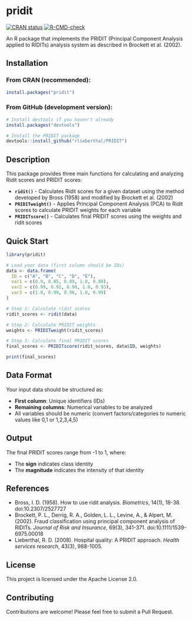# pridit

[![CRAN status](https://www.r-pkg.org/badges/version/pridit)](https://CRAN.R-project.org/package=pridit)
[![R-CMD-check](https://github.com/rlieberthal/PRIDIT/workflows/R-CMD-check/badge.svg)](https://github.com/rlieberthal/PRIDIT/actions)

An R package that implements the PRIDIT (Principal Component Analysis applied to RIDITs) analysis system as described in Brockett et al. (2002).

## Installation

### From CRAN (recommended):
```r
install.packages("pridit")
```

### From GitHub (development version):
```r
# Install devtools if you haven't already
install.packages("devtools")

# Install the PRIDIT package
devtools::install_github("rlieberthal/PRIDIT")
```

## Description

This package provides three main functions for calculating and analyzing Ridit scores and PRIDIT scores:

- **`ridit()`** - Calculates Ridit scores for a given dataset using the method developed by Bross (1958) and modified by Brockett et al. (2002)
- **`PRIDITweight()`** - Applies Principal Component Analysis (PCA) to Ridit scores to calculate PRIDIT weights for each variable
- **`PRIDITscore()`** - Calculates final PRIDIT scores using the weights and ridit scores

## Quick Start

```r
library(pridit)

# Load your data (first column should be IDs)
data <- data.frame(
  ID = c("A", "B", "C", "D", "E"),
  var1 = c(0.9, 0.85, 0.89, 1.0, 0.89),
  var2 = c(0.99, 0.92, 0.90, 1.0, 0.93),
  var3 = c(1.0, 0.99, 0.98, 1.0, 0.99)
)

# Step 1: Calculate ridit scores
ridit_scores <- ridit(data)

# Step 2: Calculate PRIDIT weights
weights <- PRIDITweight(ridit_scores)

# Step 3: Calculate final PRIDIT scores
final_scores <- PRIDITscore(ridit_scores, data$ID, weights)

print(final_scores)
```

## Data Format

Your input data should be structured as:
- **First column**: Unique identifiers (IDs)
- **Remaining columns**: Numerical variables to be analyzed
- All variables should be numeric (convert factors/categories to numeric values like 0,1 or 1,2,3,4,5)

## Output

The final PRIDIT scores range from -1 to 1, where:
- The **sign** indicates class identity
- The **magnitude** indicates the intensity of that identity

## References

- Bross, I. D. (1958). How to use ridit analysis. *Biometrics*, 14(1), 18-38. doi:10.2307/2527727
- Brockett, P. L., Derrig, R. A., Golden, L. L., Levine, A., & Alpert, M. (2002). Fraud classification using principal component analysis of RIDITs. *Journal of Risk and Insurance*, 69(3), 341-371. doi:10.1111/1539-6975.00018
- Lieberthal, R. D. (2008). Hospital quality: A PRIDIT approach. *Health services research*, 43(3), 988-1005.

## License
This project is licensed under the Apache License 2.0.

## Contributing

Contributions are welcome! Please feel free to submit a Pull Request.
